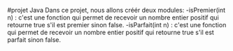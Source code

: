 #projet Java
Dans ce projet, nous allons créér deux modules:
      -isPremier(int n) : c'est une fonction qui permet de recevoir un nombre entier positif qui retourne true s'il est premier sinon false.
      -isParfait(int n) : c'est une fonction qui permet de recevoir un nombre entier positif qui retourne true s'il est parfait sinon false.
      
